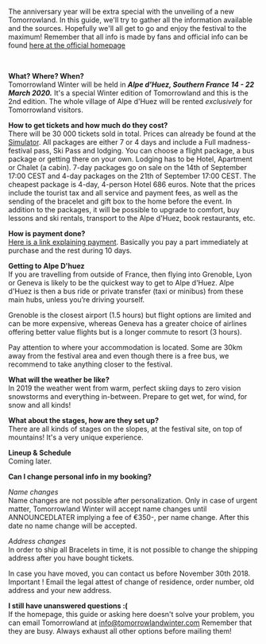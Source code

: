 The anniversary year will be extra special with the unveiling of a new Tomorrowland. In this guide, we'll try to gather all the information available and the sources. Hopefully we'll all get to go and enjoy the festival to the maximum! Remember that all info is made by fans and official info can be found [here at the official homepage](https://www.tomorrowland.com/en/winter/welcome)  


&nbsp;


**What? Where? When?**  
Tomorrowland Winter will be held in ***Alpe d'Huez, Southern France 14 - 22 March 2020.*** It's a special Winter edition of Tomorrowland and this is the 2nd edition. The whole village of Alpe d'Huez will be rented *exclusively* for Tomorrowland visitors.  

**How to get tickets and how much do they cost?**  
There will be 30 000 tickets sold in total. Prices can already be found at the [Simulator](https://simulator.winterpackages.tomorrowland.com/en). All packages are either 7 or 4 days and include a Full madness-festival pass, Ski Pass and lodging. You can choose a flight package, a bus package or getting there on your own. Lodging has to be Hotel, Apartment or Chalet (a cabin). 7-day packages go on sale on the 14th of September 17:00 CEST and 4-day packages on the 21th of September 17:00 CEST. The cheapest package is 4-day, 4-person Hotel 686 euros. Note that the prices include the tourist tax and all service and payment fees, as well as the sending of the bracelet and gift box to the home before the event. In addition to the packages, it will be possible to upgrade to comfort, buy lessons and ski rentals, transport to the Alpe d'Huez, book restaurants, etc.   

**How is payment done?**  
[Here is a link explaining payment](https://www.tomorrowland.com/en/winter/packages/payment-methods-and-conditions). Basically you pay a part immediately at purchase and the rest during 10 days.  

**Getting to Alpe D'huez**  
If you are travelling from outside of France, then flying into Grenoble, Lyon or Geneva is likely to be the quickest way to get to Alpe d'Huez. Alpe d'Huez is then a bus ride or private transfer (taxi or minibus) from these main hubs, unless you’re driving yourself.  

Grenoble is the closest airport (1.5 hours) but flight options are limited and can be more expensive, whereas Geneva has a greater choice of airlines offering better value flights but is a longer commute to resort (3 hours).

Pay attention to where your accommodation is located. Some are 30km away from the festival area and even though there is a free bus, we recommend to take anything closer to the festival.

**What will the weather be like?**  
In 2019 the weather went from warm, perfect skiing days to zero vision snowstorms and everything in-between. Prepare to get wet, for wind, for snow and all kinds!  

**What about the stages, how are they set up?**  
There are all kinds of stages on the slopes, at the festival site, on top of mountains! It's a very unique experience.

**Lineup & Schedule**  
Coming later.


**Can I change personal info in my booking?**  

*Name changes*  
Name changes are not possible after personalization. Only in case of urgent matter, Tomorrowland Winter will accept name changes until ANNOUNCEDLATER implying a fee of €350-, per name change. After this date no name change will be accepted.  

*Address changes*  
In order to ship all Bracelets in time, it is not possible to change the shipping address after you have bought tickets.   

In case you have moved, you can contact us before November 30th 2018. 
Important ! Email the legal attest of change of residence, order number, old address and your new address.  

**I still have unanswered questions :(**  
If the homepage, this guide or asking here doesn't solve your problem, you can email Tomorrowland at   info@tomorrowlandwinter.com   Remember that they are busy. Always exhaust all other options before mailing them!